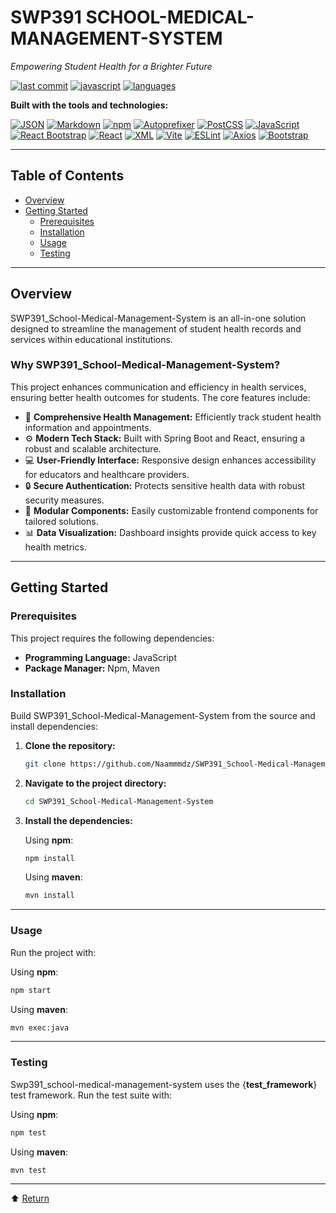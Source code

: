 # SWP391 SCHOOL-MEDICAL-MANAGEMENT-SYSTEM

*Empowering Student Health for a Brighter Future*

[![last commit](https://img.shields.io/github/last-commit/Naammmdz/SWP391_School-Medical-Management-System?style=flat-square)](https://github.com/Naammmdz/SWP391_School-Medical-Management-System/commits/main)
[![javascript](https://img.shields.io/github/languages/top/Naammmdz/SWP391_School-Medical-Management-System?style=flat-square&color=f7df1e)](https://developer.mozilla.org/en-US/docs/Web/JavaScript)
[![languages](https://img.shields.io/github/languages/count/Naammmdz/SWP391_School-Medical-Management-System?style=flat-square)](https://github.com/Naammmdz/SWP391_School-Medical-Management-System)

**Built with the tools and technologies:**

[![JSON](https://img.shields.io/badge/JSON-000000?style=for-the-badge&logo=json&logoColor=white)]()
[![Markdown](https://img.shields.io/badge/Markdown-000000?style=for-the-badge&logo=markdown&logoColor=white)]()
[![npm](https://img.shields.io/badge/npm-CB3837?style=for-the-badge&logo=npm&logoColor=white)]()
[![Autoprefixer](https://img.shields.io/badge/Autoprefixer-DD3735?style=for-the-badge&logo=autoprefixer&logoColor=white)]()
[![PostCSS](https://img.shields.io/badge/PostCSS-DD3A0A?style=for-the-badge&logo=postcss&logoColor=white)]()
[![JavaScript](https://img.shields.io/badge/JavaScript-F7DF1E?style=for-the-badge&logo=javascript&logoColor=black)]()
[![React Bootstrap](https://img.shields.io/badge/React_Bootstrap-563D7C?style=for-the-badge&logo=react-bootstrap&logoColor=white)]()
[![React](https://img.shields.io/badge/React-20232A?style=for-the-badge&logo=react&logoColor=61DAFB)]()
[![XML](https://img.shields.io/badge/XML-000000?style=for-the-badge&logo=xml&logoColor=white)]()
[![Vite](https://img.shields.io/badge/Vite-646CFF?style=for-the-badge&logo=vite&logoColor=white)]()
[![ESLint](https://img.shields.io/badge/ESLint-4B32C3?style=for-the-badge&logo=eslint&logoColor=white)]()
[![Axios](https://img.shields.io/badge/Axios-5A29E4?style=for-the-badge&logo=axios&logoColor=white)]()
[![Bootstrap](https://img.shields.io/badge/Bootstrap-563D7C?style=for-the-badge&logo=bootstrap&logoColor=white)]()

---

## Table of Contents

- [Overview](#overview)
- [Getting Started](#getting-started)
  - [Prerequisites](#prerequisites)
  - [Installation](#installation)
  - [Usage](#usage)
  - [Testing](#testing)

---

## Overview

SWP391_School-Medical-Management-System is an all-in-one solution designed to streamline the management of student health records and services within educational institutions.

### Why SWP391_School-Medical-Management-System?

This project enhances communication and efficiency in health services, ensuring better health outcomes for students. The core features include:

- 🏥 **Comprehensive Health Management:** Efficiently track student health information and appointments.
- ⚙️ **Modern Tech Stack:** Built with Spring Boot and React, ensuring a robust and scalable architecture.
- 💻 **User-Friendly Interface:** Responsive design enhances accessibility for educators and healthcare providers.
- 🔒 **Secure Authentication:** Protects sensitive health data with robust security measures.
- 🧩 **Modular Components:** Easily customizable frontend components for tailored solutions.
- 📊 **Data Visualization:** Dashboard insights provide quick access to key health metrics.

---

## Getting Started

### Prerequisites

This project requires the following dependencies:

- **Programming Language:** JavaScript
- **Package Manager:** Npm, Maven

### Installation

Build SWP391_School-Medical-Management-System from the source and install dependencies:

1.  **Clone the repository:**
    ```bash
    git clone https://github.com/Naammmdz/SWP391_School-Medical-Management-System
    ```

2.  **Navigate to the project directory:**
    ```bash
    cd SWP391_School-Medical-Management-System
    ```

3.  **Install the dependencies:**

    Using **npm**:
    ```bash
    npm install
    ```

    Using **maven**:
    ```bash
    mvn install
    ```

---

### Usage

Run the project with:

Using **npm**:
```bash
npm start
```

Using **maven**:
```bash
mvn exec:java
```

---

### Testing

Swp391_school-medical-management-system uses the {**test_framework**} test framework. Run the test suite with:

Using **npm**:
```bash
npm test
```

Using **maven**:
```bash
mvn test
```

---

⬆️ [Return](#table-of-contents)